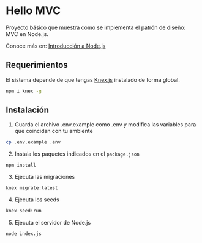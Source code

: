 # Hello MVC

Proyecto básico que muestra como se implementa el patrón de diseño: MVC en Node.js. 

Conoce más en: [Introducción a Node.js](https://github.com/minervatron/ldaw-lessons/blob/master/01%20-%20Hello%20MVC%20en%20Node.js.md)

## Requerimientos

El sistema depende de que tengas [Knex.js](http://knexjs.org/) instalado de forma global.

```bash
npm i knex -g
```

## Instalación

1. Guarda el archivo .env.example como .env y modifica las variables para que coincidan con tu ambiente

```bash
cp .env.example .env
```

2. Instala los paquetes indicados en el `package.json`

```bash
npm install
```

3. Ejecuta las migraciones

```bash
knex migrate:latest
```

4. Ejecuta los seeds
```bash
knex seed:run
```

5. Ejecuta el servidor de Node.js

```bash
node index.js
```
